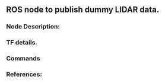 ## ROS node to publish dummy LIDAR data.

### Node Description:

### TF details.

### Commands

### References:
